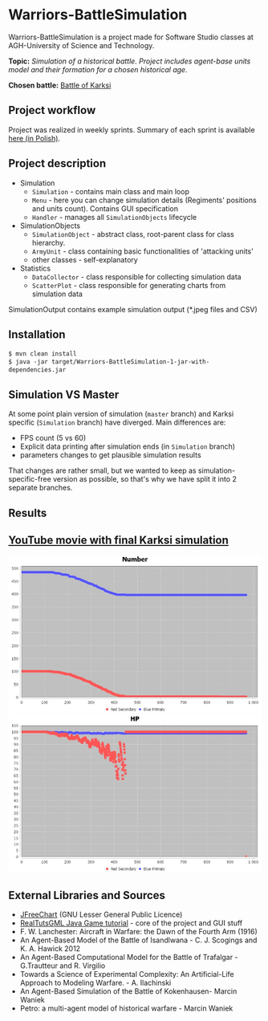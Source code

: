 # Warriors-BattleSimulation

Warriors-BattleSimulation is a project made for Software Studio classes at AGH-University of Science and Technology.

**Topic:** *Simulation of a historical battle. Project includes agent-base units model and their formation for a chosen historical age.*

**Chosen battle:** [Battle of Karksi](https://en.wikipedia.org/wiki/Battle_of_Karksi_(1600))

## Project workflow
Project was realized in weekly sprints. Summary of each sprint is available [here (in Polish)](https://drive.google.com/drive/folders/1XckzSlFIfL0pjTU-dsnt97U_lsboZmpH?usp=sharing).

## Project description

- Simulation
    - `Simulation` - contains main class and main loop
    - `Menu` - here you can change simulation details (Regiments' positions and units count). Contains GUI specification
    - `Handler` - manages all `SimulationObjects` lifecycle
- SimulationObjects
    - `SimulationObject` - abstract class, root-parent class for class hierarchy.
    - `ArmyUnit` - class containing basic functionalities of 'attacking units'
    - other classes - self-explanatory
- Statistics
    - `DataCollector` - class responsible for collecting simulation data
    - `ScatterPlot` - class responsible for generating charts from simulation data

SimulationOutput contains example simulation output (*.jpeg files and CSV)

## Installation
```
$ mvn clean install
$ java -jar target/Warriors-BattleSimulation-1-jar-with-dependencies.jar
```

## Simulation VS Master

At some point plain version of simulation (`master` branch) and Karksi specific (`Simulation` branch) have diverged. Main differences are:
- FPS count (5 vs 60)
- Explicit data printing after simulation ends (in `Simulation` branch)
- parameters changes to get plausible simulation results

That changes are rather small, but we wanted to keep as simulation-specific-free version as possible, so that's why we have split it into 2 separate branches. 


## Results

## [YouTube movie with final Karksi simulation](https://www.youtube.com/watch?v=9onQhgWORYE)

![Number_chart](SimulationOutput/Mon_Aug_03_22-32-49_CEST_2020(Number).jpeg)
![HP_chart](SimulationOutput/Mon_Aug_03_22-32-49_CEST_2020(HP).jpeg)


## External Libraries and Sources
- [JFreeChart](http://www.jfree.org/jfreechart/) (GNU Lesser General Public Licence)
- [RealTutsGML Java Game tutorial](https://www.youtube.com/watch?v=1gir2R7G9ws&list=PLWms45O3n--6TvZmtFHaCWRZwEqnz2MHa) - core of the project and GUI stuff
- F. W. Lanchester: Aircraft in Warfare: the Dawn of the Fourth Arm (1916)
- An Agent-Based Model of the Battle of Isandlwana - C. J. Scogings and K. A. Hawick 2012
- An Agent-Based Computational Model for the Battle of Trafalgar - G.Trautteur and R. Virgilio
- Towards a Science of Experimental Complexity: An Artificial-Life Approach to Modeling Warfare. - A. Ilachinski
- An Agent-Based Simulation of the Battle of Kokenhausen- Marcin Waniek
- Petro: a multi-agent model of historical warfare - Marcin Waniek
